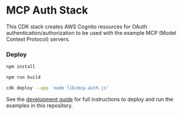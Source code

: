 # MCP Auth Stack

This CDK stack creates AWS Cognito resources for OAuth authentication/authorization to be used with the example MCP (Model Context Protocol) servers.

### Deploy

```bash
npm install

npm run build

cdk deploy --app 'node lib/mcp-auth.js'
```

See the [development guide](/DEVELOP.md) for full instructions to deploy and run the examples in this repository.
